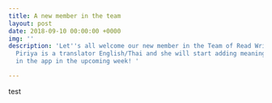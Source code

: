 ```yaml
---
title: A new member in the team
layout: post
date: 2018-09-10 00:00:00 +0000
img: ''
description: 'Let''s all welcome our new member in the Team of Read Write Speak Thai.
  Piriya is a translator English/Thai and she will start adding meaningful sentences
  in the app in the upcoming week! '

---
```

test